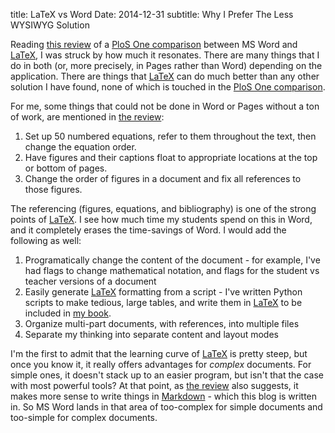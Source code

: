 title: LaTeX vs Word
Date: 2014-12-31
subtitle: Why I Prefer The Less WYSIWYG Solution

Reading [this review] of a [PloS One comparison] between MS Word and [LaTeX], I was struck by how much it resonates.  There are many things that I do in both (or, more precisely, in Pages rather than Word) depending on the application.  There are things that [LaTeX] can do much better than any other solution I have found, none of which is touched in the [PloS One comparison].

For me, some things that could not be done in Word or Pages without a ton of work, are mentioned in [the review]:

1. Set up 50 numbered equations, refer to them throughout the text, then change the equation order.
2. Have figures and their captions float to appropriate locations at the top or bottom of pages.
3. Change the order of figures in a document and fix all references to those figures.

The referencing (figures, equations, and bibliography) is one of the strong points of [LaTeX].  I see how much time my students spend on this in Word, and it completely erases the time-savings of Word.  I would add the following as well:

1. Programatically change the content of the document - for example, I've had flags to change mathematical notation, and flags for the student vs teacher versions of a document
2. Easily generate [LaTeX] formatting from a script - I've written Python scripts to make tedious, large tables, and write them in [LaTeX] to be included in [my book].
3. Organize multi-part documents, with references, into multiple files
4. Separate my thinking into separate content and layout modes

I'm the first to admit that the learning curve of [LaTeX] is pretty steep, but once you know it, it really offers advantages for *complex* documents.  For simple ones, it doesn't stack up to an easier program, but isn't that the case with most powerful tools?  At that point, as [the review] also suggests, it makes more sense to write things in [Markdown] - which this blog is written in.  So MS Word lands in that area of too-complex for simple documents and too-simple for complex documents.


[this review]: http://serialmentor.com/blog/2014/12/27/post-publication-review-of-the-plos-one-paper-comparing-ms-word-and-latex-how-not-to-compare-document-preparation
[the review]: http://serialmentor.com/blog/2014/12/27/post-publication-review-of-the-plos-one-paper-comparing-ms-word-and-latex-how-not-to-compare-document-preparation
[PloS One comparison]: http://www.plosone.org/article/info:doi/10.1371/journal.pone.0115069
[LaTeX]: http://latex-project.org/ftp.html
[my book]: {filename}projects/sie.md
[Markdown]: http://daringfireball.net/projects/markdown/syntax
